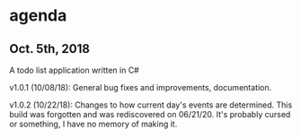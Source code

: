 # agenda
## Oct. 5th, 2018

A todo list application written in C#

v1.0.1 (10/08/18): General bug fixes and improvements, documentation.

v1.0.2 (10/22/18): Changes to how current day's events are determined. This build was forgotten and was rediscovered on 06/21/20. It's probably cursed or something, I have no memory of making it.
